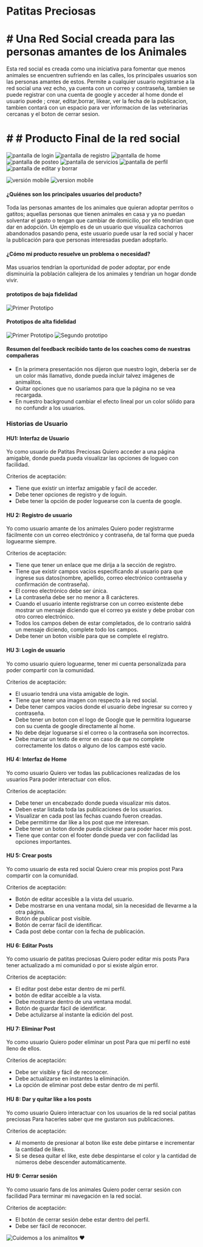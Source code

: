 # Patitas Preciosas

# # Una Red Social creada para las personas amantes de los Animales 

Esta red social es creada como una iniciativa para fomentar que menos animales se encuentren
sufriendo en las calles, los principales usuarios son las personas amantes de estos. 
Permite a cualquier usuario registrarse a la red social una vez echo, ya cuenta 
con un correo y contraseña, tambien se puede registrar con una cuenta de google y acceder al 
home donde el usuario puede ; crear, editar,borrar, likear, ver la fecha de la publicacion, tambien contará con un espacio para ver informacion de las veterinarias cercanas y el boton de cerrar sesion. 

# # # Producto Final de la red social 


![pantalla de login](imgReadme/login.Final.jpeg) 
![pantalla de registro](imgReadme/registro.f.jpeg) 
![pantalla de home](imgReadme/home.f.jpeg)
![pantalla de posteo](imgReadme/postear.f.jpeg)
![pantalla de servicios](imgReadme/ref.f.jpeg)
![pantalla de perfil](imgReadme/perfil.f.jpeg) 
![pantalla de editar y borrar](imgReadme/editar%20y%20borrar.f.jpeg)

![versión mobile](imgReadme/versionmovile.1.jpeg)
![version mobile ](imgReadme/versionmovile.2.jpeg)

#### ¿Quiénes son los principales usuarios del producto?

Toda las personas amantes de los animales que quieran adoptar perritos o gatitos; aquellas personas que tienen animales en casa y ya no puedan solventar el gasto o tengan que cambiar de domicilio, por ello tendrían que dar en adopción.
Un ejemplo es de un usuario que visualiza cachorros abandonados pasando pena, este usuario puede usar la red social y hacer la publicación para que personas interesadas puedan adoptarlo. 

#### ¿Cómo mi producto resuelve un problema o necesidad?

Mas usuarios tendrían la oportunidad de poder adoptar, por ende disminuiría la población callejera 
de los animales y tendrian un hogar donde vivir.

#### prototipos de baja fidelidad   

![ Primer Prototipo](imgReadme/social-Login.png)

 #### Prototipos de alta fidelidad

 ![ Primer Prototipo](imgReadme/prot.%20alta%20fidelidad.jpeg)
 ![ Segundo prototipo](imgReadme/prot.alta%202.jpeg)

 #### Resumen del feedback recibido tanto de los coaches como de nuestras compañeras

 * En la primera presentación nos dijeron que nuestro login, debería ser de un color más llamativo, donde pueda incluir talvez imágenes de animalitos.
* Quitar opciones que no usariamos para que la página no se vea recargada. 
* En nuestro background cambiar el efecto lineal por un color sólido para no confundir a los usuarios. 

### Historias de Usuario 

#### HU1: Interfaz de Usuario

Yo como usuario de Patitas Preciosas 
Quiero acceder a una página amigable, donde pueda pueda visualizar las opciones de 
logueo con facilidad.

Criterios de aceptación:

* Tiene que existir un interfaz amigable y facil de acceder.
* Debe tener opciones de registro y de loguin.
* Debe tener la opción de poder loguearse con la cuenta de google.


#### HU 2: Registro de usuario

Yo como usuario amante de los animales
Quiero poder registrarme fácilmente con un correo electrónico y contraseña, 
de tal forma que pueda loguearme siempre. 

Criterios de aceptación:

* Tiene que tener un enlace que me dirija a la sección de registro.
* Tiene que existir campos vacíos especificando al usuario para que ingrese
sus datos(nombre, apellido, correo electrónico contraseña y confirmación de contraseña).
* El correo electrónico debe ser única.
* La contraseña debe ser no menor a 8 carácteres.
* Cuando el usuario intente registrarse con un correo existente debe mostrar un mensaje 
diciendo que el correo ya existe y debe probar con otro correo electrónico.
* Todos los campos deben de estar completados, de lo contrario saldrá un mensaje 
diciendo, complete todo los campos.
* Debe tener un boton visible para que se complete el registro.  

#### HU 3: Login de usuario 

Yo como usuario
quiero loguearme, tener mi cuenta personalizada
para poder compartir con la comunidad.

Criterios de aceptación:

* El usuario tendrá una vista amigable de login.
* Tiene que tener una imagen con respecto a la red social.
* Debe tener campos vacíos donde el usuario debe ingresar su correo y contraseña.
* Debe tener un boton con el logo de Google que le permitira loguearse con su cuenta de google directamente al home.
* No debe dejar loguearse si el correo o la contraseña son incorrectos. 
* Debe marcar un texto de error en caso de que no complete correctamente los datos
 o alguno de los campos esté vacío.

 #### HU 4: Interfaz de Home 

Yo como usuario 
Quiero ver todas las publicaciones realizadas de los usuarios 
Para poder interactuar con ellos.

Criterios de aceptación: 

* Debe tener un encabezado donde pueda visualizar mis datos. 
* Deben estar listada toda las publicaciones de los usuarios.
* Visualizar en cada post las fechas cuando fueron creadas.
* Debe permitirme dar like a los post que me interesan.
* Debe tener un boton donde pueda clickear para poder hacer mis post. 
* Tiene que contar con el footer donde pueda ver con facilidad las opciones 
importantes.

#### HU 5: Crear posts

Yo como usuario de esta red social 
Quiero crear mis propios post 
Para compartir con la comunidad.

Criterios de aceptación: 

* Botón de editar accesible a la vista del usuario.
* Debe mostrarse en una ventana modal, sin la necesidad de llevarme a la otra página.
* Botón de publicar post visible. 
* Botón de cerrar fácil de identificar.
* Cada post debe contar con la fecha de publicación.

#### HU 6: Editar Posts

Yo como usuario de patitas preciosas 
Quiero poder editar mis posts 
Para tener actualizado a mi comunidad o por si existe algún error.

Criterios de aceptación: 

* El editar post debe estar dentro de mi perfil. 
* botón de editar acceible a la vista.
* Debe mostrarse dentro de una ventana modal.
* Botón de guardar fácil de identificar. 
* Debe actulizarse al instante la edición del post.

#### HU 7: Eliminar Post 

Yo como usuario 
Quiero poder eliminar un post 
Para que mi perfil no esté lleno de ellos.

Criterios de aceptación: 

* Debe ser visible y fácil de reconocer. 
* Debe actualizarse en instantes la eliminación. 
* La opción de eliminar post debe estar dentro de mi perfil. 

####  HU 8: Dar y quitar like a los posts 

Yo como usuario 
Quiero interactuar con los usuarios de la red social patitas preciosas 
Para hacerles saber que me gustaron sus publicaciones. 

Criterios de aceptación: 

* Al momento de presionar al boton like este debe pintarse e incrementar
 la cantidad de likes.
* Si se desea quitar el like, este debe despintarse el color y la cantidad 
 de números debe descender automáticamente.

####  HU 9: Cerrar sesión 

Yo como usuario fans de los animales
Quiero poder cerrar sesión con facilidad 
Para terminar mi navegación en la red social. 

Criterios de aceptación:

* El botón de cerrar sesión debe estar dentro del perfil.
* Debe ser fácil de reconocer. 


 ![Cuidemos a los animalitos ♥](imgReadme/entrada.png)

  
